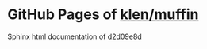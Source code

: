 GitHub Pages of [klen/muffin](https://github.com/klen/muffin.git)
===
Sphinx html documentation of [d2d09e8d](https://github.com/klen/muffin/tree/d2d09e8dbeef3cea4c47c766cfb501dd9037316f)
